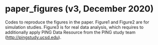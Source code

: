 # paper_figures (v3, December 2020)
Codes to reproduce the figures in the paper.
Figure1 and Figure2 are for simulation studies. 
Figure3 is for real data analysis, which requires to additionally apply PING Data Resource from the PING study team (http://pingstudy.ucsd.edu). 
